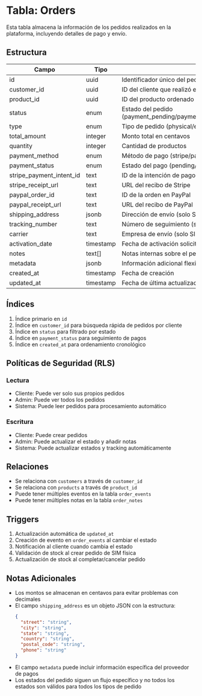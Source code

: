 # Tabla: Orders

Esta tabla almacena la información de los pedidos realizados en la plataforma, incluyendo detalles de pago y envío.

## Estructura

| Campo | Tipo | Descripción | Requerido |
|-------|------|-------------|-----------|
| id | uuid | Identificador único del pedido | ✅ |
| customer_id | uuid | ID del cliente que realizó el pedido | ✅ |
| product_id | uuid | ID del producto ordenado | ✅ |
| status | enum | Estado del pedido (payment_pending/payment_failed/processing/shipped/delivered/cancelled) | ✅ |
| type | enum | Tipo de pedido (physical/esim) | ✅ |
| total_amount | integer | Monto total en centavos | ✅ |
| quantity | integer | Cantidad de productos | ✅ |
| payment_method | enum | Método de pago (stripe/paypal) | ✅ |
| payment_status | enum | Estado del pago (pending/completed/failed/refunded) | ✅ |
| stripe_payment_intent_id | text | ID de la intención de pago en Stripe | ❌ |
| stripe_receipt_url | text | URL del recibo de Stripe | ❌ |
| paypal_order_id | text | ID de la orden en PayPal | ❌ |
| paypal_receipt_url | text | URL del recibo de PayPal | ❌ |
| shipping_address | jsonb | Dirección de envío (solo SIM física) | ❌ |
| tracking_number | text | Número de seguimiento (solo SIM física) | ❌ |
| carrier | text | Empresa de envío (solo SIM física) | ❌ |
| activation_date | timestamp | Fecha de activación solicitada | ❌ |
| notes | text[] | Notas internas sobre el pedido | ❌ |
| metadata | jsonb | Información adicional flexible | ❌ |
| created_at | timestamp | Fecha de creación | ✅ |
| updated_at | timestamp | Fecha de última actualización | ✅ |

## Índices

1. Índice primario en `id`
2. Índice en `customer_id` para búsqueda rápida de pedidos por cliente
3. Índice en `status` para filtrado por estado
4. Índice en `payment_status` para seguimiento de pagos
5. Índice en `created_at` para ordenamiento cronológico

## Políticas de Seguridad (RLS)

### Lectura
- Cliente: Puede ver solo sus propios pedidos
- Admin: Puede ver todos los pedidos
- Sistema: Puede leer pedidos para procesamiento automático

### Escritura
- Cliente: Puede crear pedidos
- Admin: Puede actualizar el estado y añadir notas
- Sistema: Puede actualizar estados y tracking automáticamente

## Relaciones

- Se relaciona con `customers` a través de `customer_id`
- Se relaciona con `products` a través de `product_id`
- Puede tener múltiples eventos en la tabla `order_events`
- Puede tener múltiples notas en la tabla `order_notes`

## Triggers

1. Actualización automática de `updated_at`
2. Creación de evento en `order_events` al cambiar el estado
3. Notificación al cliente cuando cambia el estado
4. Validación de stock al crear pedido de SIM física
5. Actualización de stock al completar/cancelar pedido

## Notas Adicionales

- Los montos se almacenan en centavos para evitar problemas con decimales
- El campo `shipping_address` es un objeto JSON con la estructura:
  ```json
  {
    "street": "string",
    "city": "string",
    "state": "string",
    "country": "string",
    "postal_code": "string",
    "phone": "string"
  }
  ```
- El campo `metadata` puede incluir información específica del proveedor de pagos
- Los estados del pedido siguen un flujo específico y no todos los estados son válidos para todos los tipos de pedido